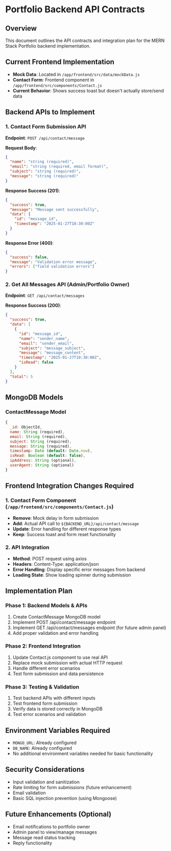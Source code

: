 # Portfolio Backend API Contracts

## Overview
This document outlines the API contracts and integration plan for the MERN Stack Portfolio backend implementation.

## Current Frontend Implementation
- **Mock Data**: Located in `/app/frontend/src/data/mockData.js`
- **Contact Form**: Frontend component in `/app/frontend/src/components/Contact.js` 
- **Current Behavior**: Shows success toast but doesn't actually store/send data

## Backend APIs to Implement

### 1. Contact Form Submission API
**Endpoint**: `POST /api/contact/message`

**Request Body**:
```json
{
  "name": "string (required)",
  "email": "string (required, email format)",
  "subject": "string (required)",
  "message": "string (required)"
}
```

**Response Success (201)**:
```json
{
  "success": true,
  "message": "Message sent successfully",
  "data": {
    "id": "message_id",
    "timestamp": "2025-01-27T10:30:00Z"
  }
}
```

**Response Error (400)**:
```json
{
  "success": false,
  "message": "Validation error message",
  "errors": ["field validation errors"]
}
```

### 2. Get All Messages API (Admin/Portfolio Owner)
**Endpoint**: `GET /api/contact/messages`

**Response Success (200)**:
```json
{
  "success": true,
  "data": [
    {
      "id": "message_id",
      "name": "sender_name",
      "email": "sender_email",
      "subject": "message_subject",
      "message": "message_content",
      "timestamp": "2025-01-27T10:30:00Z",
      "isRead": false
    }
  ],
  "total": 5
}
```

## MongoDB Models

### ContactMessage Model
```javascript
{
  _id: ObjectId,
  name: String (required),
  email: String (required),
  subject: String (required),
  message: String (required),
  timestamp: Date (default: Date.now),
  isRead: Boolean (default: false),
  ipAddress: String (optional),
  userAgent: String (optional)
}
```

## Frontend Integration Changes Required

### 1. Contact Form Component (`/app/frontend/src/components/Contact.js`)
- **Remove**: Mock delay in form submission
- **Add**: Actual API call to `${BACKEND_URL}/api/contact/message`
- **Update**: Error handling for different response types
- **Keep**: Success toast and form reset functionality

### 2. API Integration
- **Method**: POST request using axios
- **Headers**: Content-Type: application/json
- **Error Handling**: Display specific error messages from backend
- **Loading State**: Show loading spinner during submission

## Implementation Plan

### Phase 1: Backend Models & APIs
1. Create ContactMessage MongoDB model
2. Implement POST /api/contact/message endpoint
3. Implement GET /api/contact/messages endpoint (for future admin panel)
4. Add proper validation and error handling

### Phase 2: Frontend Integration
1. Update Contact.js component to use real API
2. Replace mock submission with actual HTTP request
3. Handle different error scenarios
4. Test form submission and data persistence

### Phase 3: Testing & Validation
1. Test backend APIs with different inputs
2. Test frontend form submission
3. Verify data is stored correctly in MongoDB
4. Test error scenarios and validation

## Environment Variables Required
- `MONGO_URL`: Already configured
- `DB_NAME`: Already configured
- No additional environment variables needed for basic functionality

## Security Considerations
- Input validation and sanitization
- Rate limiting for form submissions (future enhancement)
- Email validation
- Basic SQL injection prevention (using Mongoose)

## Future Enhancements (Optional)
- Email notifications to portfolio owner
- Admin panel to view/manage messages
- Message read status tracking
- Reply functionality